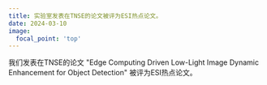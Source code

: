 ```yaml
---
title: 实验室发表在TNSE的论文被评为ESI热点论文。
date: 2024-03-10
image:
  focal_point: 'top'
---
```



我们发表在TNSE的论文 "Edge Computing Driven Low-Light Image Dynamic Enhancement for Object Detection" 被评为ESI热点论文。
<!--more-->

